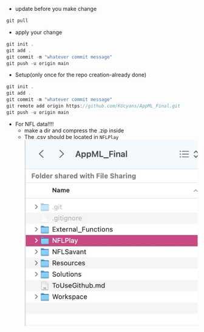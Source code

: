 
* update before you make change
```javascript
git pull
```

* apply your change
```javascript
git init .
git add .
git commit -m "whatever commit message"
git push -u origin main
```

* Setup(only once for the repo creation-already done)
``` javascript
git init . 
git add . 
git commit -m "whatever commit message"
git remote add origin https://github.com/KUcyans/AppML_Final.git
git push -u origin main
```

* For NFL data!!!!
  * make a dir and compress the .zip inside
  * The .csv should be located in `NFLPlay`
![alt text](image.png)